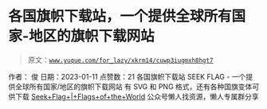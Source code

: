 # 各国旗帜下载站，一个提供全球所有国家-地区的旗帜下载网站

> 原文：[`www.yuque.com/for_lazy/xkrm14/cuwp3iugmxh8hgt7`](https://www.yuque.com/for_lazy/xkrm14/cuwp3iugmxh8hgt7)

<ne-p id="uf4725d3e" data-lake-id="uf4725d3e"><ne-text id="u1a21d067">作者： 俊</ne-text></ne-p> <ne-p id="u70f53401" data-lake-id="u70f53401"><ne-text id="u606ced1d">日期：2023-01-11</ne-text></ne-p> <ne-p id="u46f6fdc7" data-lake-id="u46f6fdc7"><ne-text id="u7e04b1bd">点赞数：</ne-text><ne-text id="u366b90be" ne-bold="true">21</ne-text></ne-p> <ne-hole id="ud4b4ed50" data-lake-id="ud4b4ed50"><ne-card data-card-name="hr" data-card-type="block" id="ksPLE" data-event-boundary="card"><ne-p id="u6289bb4f" data-lake-id="u6289bb4f"><ne-text id="u588bb3ba">各国旗帜下载站 SEEK FLAG - 一个提供全球所有国家/地区的旗帜下载网站 有 SVG 和 PNG 格式，还有各种国旗变体可供下载</ne-text> [<ne-text id="ud1105f03">Seek+Flag+|+Flags+of+the+World</ne-text>](https://seekflag.com/)</ne-p> <ne-hole id="u32b4dc54" data-lake-id="u32b4dc54"><ne-card data-card-name="hr" data-card-type="block" id="Xa9iP" data-event-boundary="card"><ne-p id="u44b50cca" data-lake-id="u44b50cca"><ne-text id="u8bc355c9">公众号懒人找资源，懒人专属群分享</ne-text></ne-p></ne-card></ne-hole></ne-card></ne-hole>